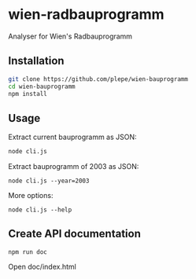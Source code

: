 # wien-radbauprogramm
Analyser for Wien's Radbauprogramm

## Installation
```sh
git clone https://github.com/plepe/wien-bauprogramm
cd wien-bauprogramm
npm install
```

## Usage
Extract current bauprogramm as JSON:
```sh
node cli.js
```

Extract bauprogramm of 2003 as JSON:
```
node cli.js --year=2003
```

More options:
```
node cli.js --help
```

## Create API documentation
```
npm run doc
```
Open doc/index.html
